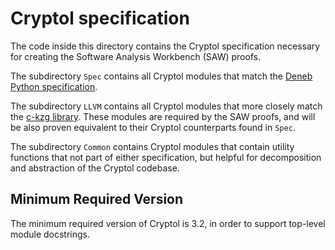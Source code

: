 # Cryptol specification

The code inside this directory contains the Cryptol specification necessary for creating the Software Analysis Workbench (SAW) proofs.

The subdirectory `Spec` contains all Cryptol modules that match the [Deneb Python specification](https://github.com/ethereum/consensus-specs/blob/dev/specs/deneb/polynomial-commitments.md).

The subdirectory `LLVM` contains all Cryptol modules that more closely match the [c-kzg library](https://github.com/ethereum/c-kzg-4844/tree/main). These modules are required by the SAW proofs, and will be also proven equivalent to their Cryptol counterparts found in `Spec`.

The subdirectory `Common` contains Cryptol modules that contain utility functions that not part of either specification, but helpful for decomposition and abstraction of the Cryptol codebase.

## Minimum Required Version

The minimum required version of Cryptol is 3.2, in order to support top-level module docstrings.
